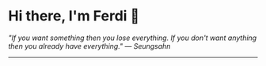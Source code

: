 <h1>Hi there, I'm Ferdi 👋</h1>

<p><em>
  "If you want something then you lose everything. If you don't want anything then you already have everything." — Seungsahn
</em></p>

---
